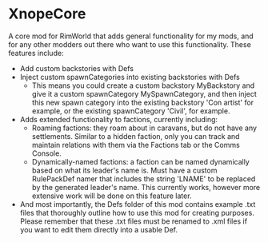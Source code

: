 # XnopeCore
A core mod for RimWorld that adds general functionality for my mods, and for any other modders out there who want to use this functionality. These features include:
* Add custom backstories with Defs
* Inject custom spawnCategories into existing backstories with Defs
  * This means you could create a custom backstory MyBackstory and give it a custom spawnCategory MySpawnCategory, and then inject this new spawn category into the existing backstory 'Con artist' for example, or the existing spawnCategory 'Civil', for example.
* Adds extended functionality to factions, currently including:
  * Roaming factions: they roam about in caravans, but do not have any settlements. Similar to a hidden faction, only you can track and maintain relations with them via the Factions tab or the Comms Console.
  * Dynamically-named factions: a faction can be named dynamically based on what its leader's name is. Must have a custom RulePackDef namer that includes the string 'LNAME' to be replaced by the generated leader's name. This currently works, however more extensive work will be done on this feature later.
* And most importantly, the Defs folder of this mod contains example .txt files that thoroughly outline how to use this mod for creating purposes. Please remember that these .txt files must be renamed to .xml files if you want to edit them directly into a usable Def.

